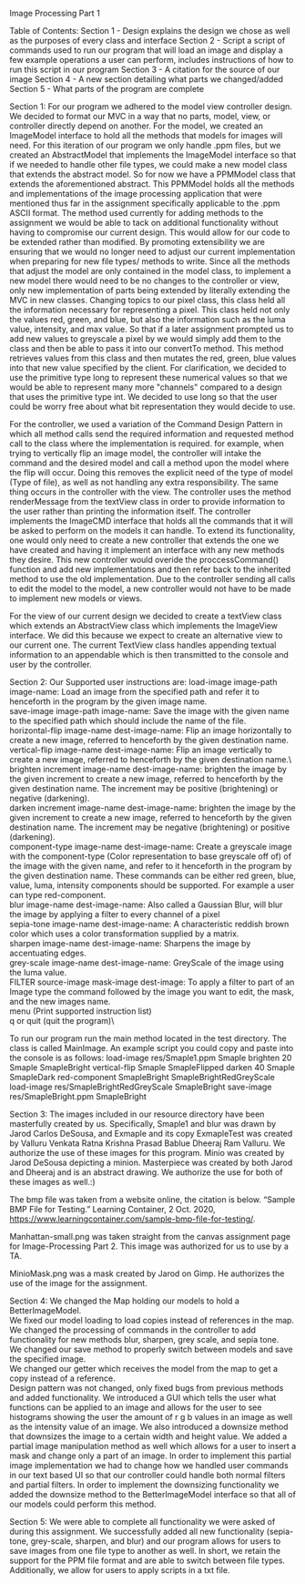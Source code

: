 Image Processing Part 1

Table of Contents:
Section 1 - Design
    explains the design we chose as well as the purposes of every class and interface
Section 2 - Script
    a script of commands used to run our program that will load an image and display a few example 
    operations a user can perform, includes instructions of how to run this script in our program
Section 3 - A citation for the source of our image
Section 4 - A new section detailing what parts we changed/added
Section 5 - What parts of the program are complete

Section 1:
For our program we adhered to the model view controller design. We decided to format our MVC in a 
way that no parts, model, view, or controller directly depend on another. For the model, we created
an ImageModel interface to hold all the methods that models for images will need. For this iteration
of our program we only handle .ppm files, but we created an AbstractModel that implements the 
ImageModel interface so that if we needed to handle other file types, we could make a new model
class that extends the abstract model. So for now we have a PPMModel class that extends the 
aforementioned abstract. This PPMModel holds all the methods and implementations of the image 
processing application that were mentioned thus far in the assignment specifically applicable to 
the .ppm ASCII format. The method used currently for adding methods to the assignment we would be 
able to tack on additional functionality without having to compromise our current design. 
This would allow for our code to be extended rather than modified. By promoting extensibility we are
ensuring that we would no longer need to adjust our current implementation when preparing for new 
file types/ methods to write. Since all the methods that adjust the model are only contained in the 
model class, to implement a new model there would need to be no changes to the controller or view, 
only new implementation of parts being extended by literally extending the MVC in new classes. 
Changing topics to our pixel class, this class held all the information necessary for representing a
pixel. This class held not only the values red, green, and blue, but also the information such as
the luma value, intensity, and max value. So that if a later assignment prompted us to add new 
values to greyscale a pixel by we would simply add them to the class and then be able to pass it 
into our convertTo method. This method retrieves values from this class and then mutates the red, 
green, blue values into that new value specified by the client. For clarification, we decided to use
the primitive type long to represent these numerical values so that we would be able to represent
many more "channels" compared to a design that uses the primitive type int. We decided to use long
so that the user could be worry free about what bit representation they would decide to use.

For the controller, we used a variation of the Command Design Pattern in which all method calls send
the required information and requested method call to the class where the implementation is 
required. for example, when trying to vertically flip an image model, the controller will intake the
command and the desired model and call a method upon the model where the flip will occur. Doing this
removes the explicit need of the type of model (Type of file), as well as not handling any extra 
responsibility. The same thing occurs in the controller with the view. The controller uses the 
method renderMessage from the textView class in order to provide information to the user rather than
printing the information itself. The controller implements the ImageCMD interface that holds all the
commands that it will be asked to perform on the models it can handle. To extend its functionality, 
one would only need to create a new controller that extends the one we have created and having it 
implement an interface with any new methods they desire. This new controller would overide the 
proccessCommand() function and add new implementations and then refer back to the inherited method 
to use the old implementation. Due to the controller sending all calls to edit the model to the 
model, a new controller would not have to be made to implement new models or views. 

For the view of our current design we decided to create a textView class which extends an 
AbstractView class which implements the ImageView interface. We did this because we expect to create
an alternative view to our current one. The current TextView class handles appending textual 
information to an appendable which is then transmitted to the console and user by the controller.

Section 2:
Our Supported user instructions are:
load-image image-path image-name: Load an image from the specified path and refer it to henceforth 
in the program by the given image name.\
save-image image-path image-name: Save the image with the given name to the specified path which 
should include the name of the file.\
horizontal-flip image-name dest-image-name: Flip an image horizontally to create a new image, 
referred to henceforth by the given destination name.\
vertical-flip image-name dest-image-name: Flip an image vertically to create a new image, 
referred to henceforth by the given destination name.\ 
brighten increment image-name dest-image-name: brighten the image by the given increment to create
a new image, referred to henceforth by the given destination name. The increment may be positive
(brightening) or negative (darkening).\
darken increment image-name dest-image-name: brighten the image by the given increment to create a 
new image, referred to henceforth by the given destination name. The increment may be negative
(brightening) or positive (darkening).\
component-type image-name dest-image-name: Create a greyscale image with the component-type 
(Color representation to base greyscale off of) of the image with the given name, and refer to it 
henceforth in the program by the given destination name. These commands can be either red green, 
blue, value, luma, intensity components should be supported. For example a user can type 
red-component.\
blur image-name dest-image-name: Also called a Gaussian Blur, will blur the image by applying a 
filter to every channel of a pixel\
sepia-tone image-name dest-image-name: A characteristic reddish brown color which uses a color 
transformation supplied by a matrix.\
sharpen image-name dest-image-name: Sharpens the image by accentuating edges.\
grey-scale image-name dest-image-name: GreyScale of the image using the luma value.\
FILTER source-image mask-image dest-image: To apply a filter to part of an 
Image type the command followed by the image you want to edit, the mask, and the new images name.\
menu (Print supported instruction list)\
q or quit (quit the program)\

To run our program run the main method located in the test directory. The class is called MainImage.
An example script you could copy and paste into the console is as follows:
load-image res/Smaple1.ppm Smaple 
brighten 20 Smaple SmapleBright
vertical-flip Smaple SmapleFlipped
darken 40 Smaple SmapleDark
red-component SmapleBright SmapleBrightRedGreyScale
load-image res/SmapleBrightRedGreyScale SmapleBright
save-image res/SmapleBright.ppm SmapleBright

Section 3:
The images included in our resource directory have been masterfully created by us.
Specifically, Smaple1 and blur was drawn by Jarod Carlos DeSousa, and Exmaple and its copy 
ExmapleTest was created by Valluru Venkata Ratna Krishna Prasad Bablue Dheeraj Ram Valluru.
We authorize the use of these images for this program. Minio was created by Jarod DeSousa depicting 
a minion. Masterpiece was created by both Jarod and Dheeraj and is an abstract drawing.
We authorize the use for both of these images as well.:)

The bmp file was taken from a website online, the citation is below.
“Sample BMP File for Testing.” Learning Container,
2 Oct. 2020, https://www.learningcontainer.com/sample-bmp-file-for-testing/. 

Manhattan-small.png was taken straight from the canvas assignment page for Image-Processing Part 2.
This image was authorized for us to use by a TA. 

MinioMask.png was a mask created by Jarod on Gimp. He authorizes the use of the image for the 
assignment.

Section 4:
We changed the Map holding our models to hold a BetterImageModel.\
We fixed our model loading to load copies instead of references in the map.\
We changed the processing of commands in the controller to add functionality for new methods
blur, sharpen, grey scale, and sepia tone.\
We changed our save method to properly switch between models and save the specified image.\
We changed our getter which receives the model from the map to get a copy instead of a reference.\
Design pattern was not changed, only fixed bugs from previous methods and added functionality.
We introduced a GUI which tells the user what functions can be applied to an image and allows for 
the user to see histograms showing the user the amount of r g b values in an image as well as the
intensity value of an image. 
We also introduced a downsize method that downsizes the image to a certain width and height value.
We added a partial image manipulation method as well which allows for a user to insert a mask and
change only a part of an image.
In order to implement this partial image implementation we had to change how we handled user 
commands in our text based UI so that our controller could handle both normal filters and partial 
filters.
In order to implement the downsizing functionality we added the downsize method to the 
BetterImageModel interface so that all of our models could perform this method.

Section 5:
We were able to complete all functionality we were asked of during this assignment. We successfully
added all new functionality (sepia-tone, grey-scale, sharpen, and blur) and our program allows for 
users to save images from one file type to another as well. In short, we retain the support for the 
PPM file format and are able to switch between file types. Additionally, we allow for users to 
apply scripts in a txt file.